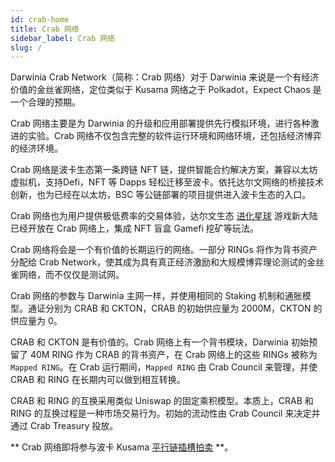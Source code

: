 ```yaml
---
id: crab-home
title: Crab 网络
sidebar_label: Crab 网络
slug: /
---
```


Darwinia Crab Network（简称：Crab 网络）对于 Darwinia 来说是一个有经济价值的金丝雀网络，定位类似于 Kusama 网络之于 Polkadot，Expect Chaos 是一个合理的预期。

Crab 网络主要是为 Darwinia 的升级和应用部署提供先行模拟环境，进行各种激进的实验。Crab 网络不仅包含完整的软件运行环境和网络环境，还包括经济博弈的经济环境。

Crab 网络是波卡生态第一条跨链 NFT 链，提供智能合约解决方案，兼容以太坊虚拟机，支持Defi，NFT 等 Dapps 轻松迁移至波卡。依托达尔文网络的桥接技术创新，也为已经在以太坊，BSC 等公链部署的项目提供进入波卡生态的入口。

Crab 网络也为用户提供极低费率的交易体验，达尔文生态 [进化星球](https://www.evolution.land/) 游戏新大陆已经开放在 Crab 网络上，集成 NFT 盲盒 Gamefi 挖矿等玩法。

Crab 网络将会是一个有价值的长期运行的网络。一部分 RINGs 将作为背书资产分配给 Crab Network，使其成为具有真正经济激励和大规模博弈理论测试的金丝雀网络，而不仅仅是测试网。

Crab 网络的参数与 Darwinia 主网一样，并使用相同的 Staking 机制和通胀模型。通证分别为 CRAB 和 CKTON，CRAB 的初始供应量为 2000M，CKTON 的供应量为 0。

CRAB 和 CKTON 是有价值的。Crab 网络上有一个背书模块，Darwinia 初始预留了 40M RING 作为 CRAB 的背书资产，在 Crab 网络上的这些 RINGs 被称为 `Mapped RING`。在 Crab 运行期间，`Mapped RING` 由 Crab Council 来管理，并使 CRAB 和 RING 在长期内可以做到相互转换。

CRAB 和 RING 的互换采用类似 Uniswap 的固定乘积模型。本质上，CRAB 和 RING 的互换过程是一种市场交易行为。初始的流动性由 Crab Council 来决定并通过 Crab Treasury 投放。

** Crab 网络即将参与波卡 Kusama [平行链插槽拍卖](https://polkadot.network/launch-parachains/) **。
